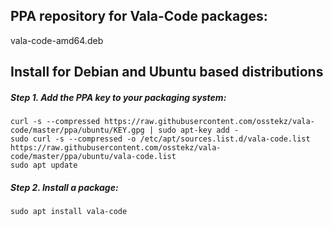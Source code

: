 ## PPA repository for Vala-Code packages:
vala-code-amd64.deb

## Install for Debian and Ubuntu based distributions
##### Step 1. Add the PPA key to your packaging system:
    curl -s --compressed https://raw.githubusercontent.com/osstekz/vala-code/master/ppa/ubuntu/KEY.gpg | sudo apt-key add -
    sudo curl -s --compressed -o /etc/apt/sources.list.d/vala-code.list https://raw.githubusercontent.com/osstekz/vala-code/master/ppa/ubuntu/vala-code.list
    sudo apt update
##### Step 2. Install a package:
    sudo apt install vala-code

